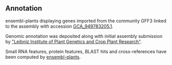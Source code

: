 **Annotation**
----------

ensembl-plants displaying genes imported from the community GFF3 linked to the assembly with accession [GCA\_949783205.1](http://www.ebi.ac.uk/ena/data/view/GCA_949783205.1).

Genomic annotation was deposited along with initial assembly submission by ["Leibniz Institute of Plant Genetics and Crop Plant Research"](https://www.ipk-gatersleben.de/en/).

Small RNA features, protein features, BLAST hits and cross-references have been
computed by [ensembl-plants](https://plants.ensembl.org/info/genome/annotation/index.html).
